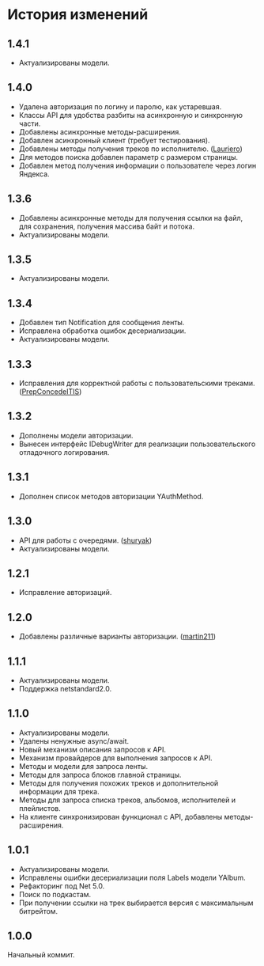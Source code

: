 # История изменений

## 1.4.1
* Актуализированы модели.
## 1.4.0
* Удалена авторизация по логину и паролю, как устаревшая.
* Классы API для удобства разбиты на асинхронную и синхронную части.
* Добавлены асинхронные методы-расширения.
* Добавлен асинхронный клиент (требует тестирования).
* Добавлены методы получения треков по исполнителю. ([Lauriero](https://github.com/Lauriero))
* Для методов поиска добавлен параметр с размером страницы.
* Добавлен метод получения информации о пользователе через логин Яндекса.
## 1.3.6
* Добавлены асинхронные методы для получения ссылки на файл, для сохранения, получения массива байт и потока.
* Актуализированы модели.
## 1.3.5
* Актуализированы модели.
## 1.3.4
* Добавлен тип Notification для сообщения ленты.
* Исправлена обработка ошибок десериализации.
* Актуализированы модели.
## 1.3.3
* Исправления для корректной работы с пользовательскими треками. ([PrepConcedeITIS](https://github.com/PrepConcedeITIS))
## 1.3.2
* Дополнены модели авторизации.
* Вынесен интерфейс IDebugWriter для реализации пользовательского отладочного логирования.
## 1.3.1
* Дополнен список методов авторизации YAuthMethod.
## 1.3.0
* API для работы c очередями. ([shuryak](https://github.com/shuryak))
* Актуализированы модели.
## 1.2.1
* Исправление авторизаций.
## 1.2.0
* Добавлены различные варианты авторизации. ([martin211](https://github.com/martin211))
## 1.1.1
* Актуализированы модели.
* Поддержка netstandard2.0.
## 1.1.0
* Актуализированы модели.
* Удалены ненужные async/await.
* Новый механизм описания запросов к API.
* Механизм провайдеров для выполнения запросов к API.
* Методы и модели для запроса ленты.
* Методы для запроса блоков главной страницы.
* Методы для получения похожих треков и дополнительной информации для трека.
* Методы для запроса списка треков, альбомов, исполнителей и плейлистов.
* На клиенте синхронизирован функционал с API, добавлены методы-расширения.
## 1.0.1
* Актуализированы модели.
* Исправлены ошибки десериализации поля Labels модели YAlbum.
* Рефакторинг под Net 5.0.
* Поиск по подкастам.
* При получении ссылки на трек выбирается версия с максимальным битрейтом.
## 1.0.0
Начальный коммит.